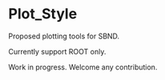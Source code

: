 # Plot_Style

Proposed plotting tools for SBND.

Currently support ROOT only.

Work in progress. Welcome any contribution.
